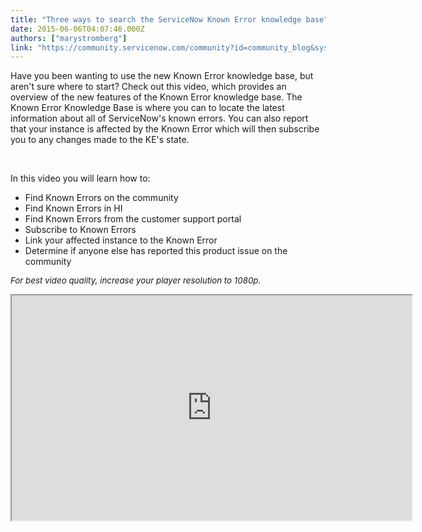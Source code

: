 ```yaml
---
title: "Three ways to search the ServiceNow Known Error knowledge base"
date: 2015-06-06T04:07:46.000Z
authors: ["marystromberg"]
link: "https://community.servicenow.com/community?id=community_blog&sys_id=83bc6e25dbd0dbc01dcaf3231f961966"
---
```

<p><span class="s1">Have you been wanting to use the new Known Error knowledge base, but aren't sure where to start</span><span class="s3">?</span><span class="s1"> Check out this video</span><span class="s3">, which</span><span class="s2"> </span><span class="s1">provides an overview of the new features of the Known Error knowledge base. The Known Error Knowledge Base is </span><span class="s3">where</span><span class="s1"> you </span><span class="s3">can</span><span class="s2"> to</span><span class="s1"> locate the latest information about all of ServiceNow's known errors. </span><span class="s2">You can also </span><span class="s1">report that your instance is affected by the Known Error which will then subscribe you to any changes made to the KE's state.</span></p><p><span class="s1"><br/></span></p><p><span class="s1">In this video you will learn how to:</span></p><ul><li><span class="s1">Find Known Errors on the community</span></li><li><span class="s1">Find Known Errors in HI</span></li><li><span class="s1">Find Known Errors from the customer support portal<br/></span></li><li><span class="s1">Subscribe to Known Errors</span></li><li><span class="s1">Link your affected instance to the Known Error</span></li><li><span class="s1">Determine if anyone else has reported this product issue on the community<br/></span></li></ul><p></p><p style="font-size: 13.3333330154419px;"><em>For best video quality, increase your player resolution to 1080p.</em></p><p style="font-size: 13.3333330154419px;"></p><p style="font-size: 13.3333330154419px;"><iframe src="https://youtube.com/embed/Wh0rnHEsSwo" width="640" height="360"/></p><p style="font-size: 13.3333330154419px;"></p><p>For more information on new known error features, see:</p><p></p><p>ServiceNow product documentation:</p><p><span style="font-size: 13.3333330154419px;"><a href="http://wiki.servicenow.com/index.php?title=Using_Knowledge" title="http://wiki.servicenow.com/index.php?title=Using_Knowledge">Using Knowledge</a></span></p><p><span style="font-size: 13.3333330154419px;"><a title="Finding Known Errors" __default_attr="4244" __jive_macro_name="blogpost" class="jive_macro jive_macro_blogpost" data-orig-content="Finding Known Errors" href="/community?id=community_blog&sys_id=844d6ee5dbd0dbc01dcaf3231f9619c5">Finding Known Errors</a></span></p><p><a __default_attr="4258" __jive_macro_name="blogpost" class="jive_macro jive_macro_blogpost" data-orig-content="Known Errors: Behind the Scenes" href="/community?id=community_blog&sys_id=7ecca265dbd0dbc01dcaf3231f961978" modifiedtitle="true" title="Known Errors: Behind the Scenes">Known Errors: Behind the Scenes</a></p><p><a __default_attr="3993" __jive_macro_name="blogpost" class="jive_macro jive_macro_blogpost" data-orig-content="Updates to ServiceNow Known Errors" href="/community?id=community_blog&sys_id=5ffca6a5dbd0dbc01dcaf3231f961983" modifiedtitle="true" title="Updates to ServiceNow Known Errors">Updates to ServiceNow Known Errors</a></p><p><a __default_attr="3999" __jive_macro_name="blogpost" class="jive_macro jive_macro_blogpost" data-orig-content="Evolving our Known Error process" href="/community?id=community_blog&sys_id=adcc2265dbd0dbc01dcaf3231f961999" modifiedtitle="true" title="Evolving our Known Error process">Evolving our Known Error process</a></p><p><a __default_attr="4232" __jive_macro_name="blogpost" class="jive_macro jive_macro_blogpost" data-orig-content="Q: Does this Known Error affect you? A: &quot;This Affects Me!&quot;" href="/community?id=community_blog&sys_id=05cc2265dbd0dbc01dcaf3231f961916" modifiedtitle="true" title="Q: Does this Known Error affect you? A: &quot;This Affects Me!&quot;">Q: Does this Known Error affect you? A: "This Affects Me!"</a></p><p><a title="Leveraging Known Errors in HI and Product Issues in the Community" __default_attr="4254" __jive_macro_name="blogpost" class="jive_macro jive_macro_blogpost" data-orig-content="Leveraging Known Errors in HI and Product Issues in the Community" href="/community?id=community_blog&sys_id=af7da269dbd0dbc01dcaf3231f9619f7">Leveraging Known Errors in HI and Product Issues in the Community</a></p><p></p><p>Your feedback helps us better serve you! Did you find this video helpful? Leave us a comment to tell us why or why not.</p>